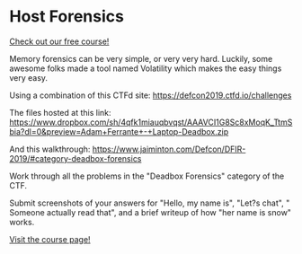 # Host Forensics

[Check out our free course!](https://academy.hoppersroppers.org/mod/page/view.php?id=978)

Memory forensics can be very simple, or very very hard. Luckily, some awesome folks made a tool named Volatility which makes the easy things very easy. 

Using a combination of this CTFd site: <https://defcon2019.ctfd.io/challenges>

The files hosted at this link: <https://www.dropbox.com/sh/4qfk1miauqbvqst/AAAVCI1G8Sc8xMoqK_TtmSbia?dl=0&preview=Adam+Ferrante+-+Laptop-Deadbox.zip>

And this walkthrough: <https://www.jaiminton.com/Defcon/DFIR-2019/#category-deadbox-forensics>

Work through all the problems in the "Deadbox Forensics" category of the CTF. 

Submit screenshots of your answers for "Hello, my name is", "Let?s chat", " Someone actually read that", and a brief writeup of how "her name is snow" works. 


[Visit the course page!](https://academy.hoppersroppers.org/mod/assign/view.php?id=978)
 